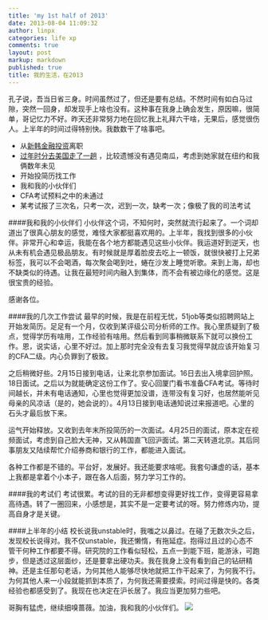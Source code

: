```yaml
---
title: 'my 1st half of 2013'
date: 2013-08-04 11:09:32
author: linpx
categories: life xp
comments: true
layout: post
markup: markdown
published: true
title: 我的生活，在2013
---
```

孔子说，吾当日省三身。时间虽然过了，但还是要有总结。不然时间有如白马过隙，突然一回身，却发现手上啥也没有。这种事在我身上确会发生，原因嘛，很简单，哥记忆力不好。昨天还非常努力地在回忆我上礼拜六干啥，无果后，感觉很伤人。上半年的时间过得特别快。我数数干了啥事吧。

  - 从[新韩金融投资](http://www.goodi.com)离职
  - [过年时分去美国走了一趟](
http://www.colors4.us/blog/2013/02/25/on-my-trip-to-nyc-and-dc/)
，比较遗憾没有遇见南瓜，考虑到她家就在纽约和我俩数年未见
  - 开始投简历找工作<!--more-->
  - 我和我的小伙伴们
  - CFA考试预料之中的未通过
  - 某考试报了三次名，只考一次，迟到一次，缺考一次；像极了我的司法考试

####我和我的小伙伴们
小伙伴这个词，不知何时，突然就流行起来了。一个词却道出了很真心朋友的感觉，难怪大家都挺喜欢用的。上半年，我找到很多的小伙伴。非常开心和幸运，我能在各个地方都能遇见这些小伙伴。我运道好到逆天，也从未有机会遇见极品朋友。有时候就是厚着脸皮去吃上一顿饭，就很快被打上兄弟标签，我可以不会喝酒，每次聚会喝到吐，蜷在沙发上睡觉听歌。来到上海，却也不缺类似的待遇。让我在最短时间内融入到集体，而不会有被边缘化的感觉。这是很宝贵的经验。

感谢各位。

####我的几次工作尝试
最早的时候，我是在前程无忧，51job等类似招聘网站上开始发简历。足足有一个月，仅收到某评级公司分析师的工作。我心里质疑到了极点，觉得学历有啥用，工作经验有啥用。然后看到同事稍微联系下就可以换份工作。恩，说实话，心里不好过。加上那时完全没有去复习我觉得早就应该开始复习的CFA二级。内心负罪到了极致。

之后稍微好些。2月15日接到电话，让来北京参加面试。16日去出入境拿回护照。18日面试。之后以为就能确定这份工作了。安心回厦门看书准备CFA考试。等待时间越长，并未有电话通知，心里也觉得更加没谱，连带没有复习好，也居然能听见母亲的风凉话（是的，她会说的）。4月13日接到电话通知说过来报道吧。心里的石头才最后放下来。

运气开始释放。又收到去年末所投简历的一次面试。4月25日的面试，原本定在视频面试，考虑到自己脸大无神，又从韩国直飞回沪面试。第二天转道北京。其后同事朋友又陆续帮忙介绍券商和银行的工作，都能进入面试。

各种工作都是不错的。平台好，发展好。我还能要求啥呢。我套句谦虚的话，基本上我都是拿着个小本子，跟在各人后面，努力学习工作的。

####我的考试们
考试很累。考试的目的无非都想变得更好找工作，变得更容易拿高待遇。转了一圈回来，小感想是，其实不是一定要考试的呀。努力修炼内功，提高自身才是关键。

####上半年的小结
校长说我unstable时，我嗤之以鼻过。在碰了无数次头之后，发现校长说得对。我不仅unstable，我还懒惰，有拖延症。抱得过且过的心态不管干何种工作都要不得。研究院的工作看似轻松，五点一到能下班，能游泳，可跑步，但是透过这层面纱，还是要拿出硬功夫。我在我身上没有看到自己的钻研精神。还是主任那句老话，为何其他人能够尽快地就把工作干起来了，为何我不行。为何其他人来一小段就能抓到本质了，为何我还需要摸索。时间过得是快的。各类经验也都感受到了。我现在也决定在沪长居了。我应当更加努力些吧。

哥胸有猛虎，继续细嗅蔷薇。加油，我和我的小伙伴们。
![](http://farm8.staticflickr.com/7263/7698343018_02d3f2c9dd_z.jpg)
